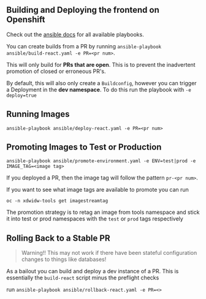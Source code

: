 ## Building and Deploying the frontend on Openshift
Check out the [ansible docs](ansible/README.md) for all available playbooks. 

You can create builds from a PR by running `ansible-playbook ansible/build-react.yaml -e PR=<pr num>`.

This will only build for __PRs that are open__. This is to prevent the inadvertent promotion of closed or erroneous PR's.

By default, this will also only create a `Buildconfig`, however you can trigger a Deployment in the __dev namespace__. To do this run the playbook with `-e deploy=true`


## Running Images

`ansible-playbook ansible/deploy-react.yaml -e PR=<pr num>`

## Promoting Images to Test or Production

`ansible-playbook ansible/promote-environment.yaml -e ENV=test|prod -e IMAGE_TAG=<image tag>`

If you deployed a PR, then the image tag will follow the pattern `pr-<pr num>`.

If you want to see what image tags are available to promote you can run 

`oc -n xdwidw-tools get imagestreamtag`


The promotion strategy is to retag an image from tools namespace and stick it into test or prod namespaces with the `test` or `prod` tags respectively

## Rolling Back to a Stable PR

> Warning!! This may not work if there have been stateful configuration changes to things like databases!

As a bailout you can build and deploy a dev instance of a PR. This is essentially the `build-react` script
minus the preflight checks

run `ansible-playbook ansible/rollback-react.yaml -e PR=<>`

